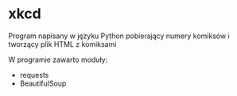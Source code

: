 # xkcd
Program napisany w języku Python pobierający numery komiksów i tworzący plik HTML z komiksami

W programie zawarto moduły:
- requests
- BeautifulSoup



